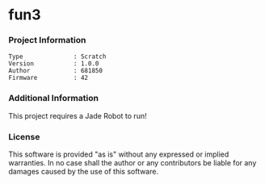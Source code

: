 fun3
================



### Project Information
```
Type              : Scratch
Version           : 1.0.0
Author            : 681850
Firmware          : 42
```

### Additional Information
This project requires a Jade Robot to run!

### License
This software is provided "as is" without any expressed or implied warranties.  In no case shall the author or any contributors be liable for any damages caused by the use of this software.

